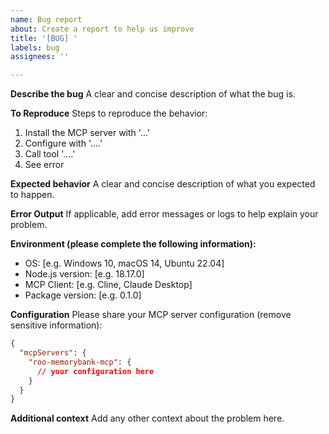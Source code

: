 ```yaml
---
name: Bug report
about: Create a report to help us improve
title: '[BUG] '
labels: bug
assignees: ''

---
```


**Describe the bug**
A clear and concise description of what the bug is.

**To Reproduce**
Steps to reproduce the behavior:
1. Install the MCP server with '...'
2. Configure with '....'
3. Call tool '....'
4. See error

**Expected behavior**
A clear and concise description of what you expected to happen.

**Error Output**
If applicable, add error messages or logs to help explain your problem.

**Environment (please complete the following information):**
 - OS: [e.g. Windows 10, macOS 14, Ubuntu 22.04]
 - Node.js version: [e.g. 18.17.0]
 - MCP Client: [e.g. Cline, Claude Desktop]
 - Package version: [e.g. 0.1.0]

**Configuration**
Please share your MCP server configuration (remove sensitive information):
```json
{
  "mcpServers": {
    "roo-memorybank-mcp": {
      // your configuration here
    }
  }
}
```

**Additional context**
Add any other context about the problem here.